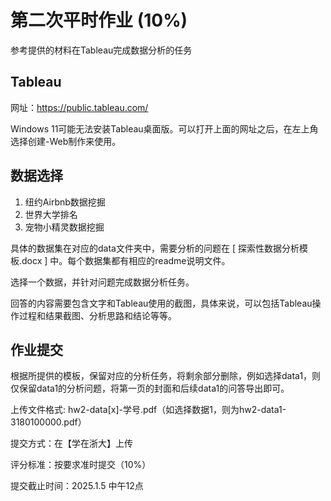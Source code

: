 # 第二次平时作业 (10%)

参考提供的材料在Tableau完成数据分析的任务


## Tableau

网址：https://public.tableau.com/

Windows 11可能无法安装Tableau桌面版。可以打开上面的网址之后，在左上角选择创建-Web制作来使用。


## 数据选择

1. 纽约Airbnb数据挖掘
2. 世界大学排名
3. 宠物小精灵数据挖掘

具体的数据集在对应的data文件夹中，需要分析的问题在 [ 探索性数据分析模板.docx ] 中。每个数据集都有相应的readme说明文件。

选择一个数据，并针对问题完成数据分析任务。

回答的内容需要包含文字和Tableau使用的截图，具体来说，可以包括Tableau操作过程和结果截图、分析思路和结论等等。


## 作业提交

根据所提供的模板，保留对应的分析任务，将剩余部分删除，例如选择data1，则仅保留data1的分析问题，将第一页的封面和后续data1的问答导出即可。

上传文件格式: hw2-data[x]-学号.pdf（如选择数据1，则为hw2-data1-3180100000.pdf）

提交方式：在【学在浙大】上传

评分标准：按要求准时提交（10%）

提交截止时间：2025.1.5 中午12点